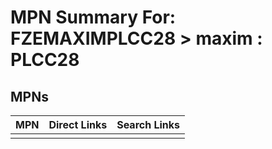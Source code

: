 



# MPN Summary For: FZEMAXIMPLCC28 > maxim : PLCC28

## MPNs
  

|MPN|Direct Links|Search Links|
| :--- | :--- | :--- |
||||
